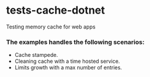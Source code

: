 # tests-cache-dotnet
Testing memory cache for web apps

### The examples handles the following scenarios:

- Cache stampede.
- Cleaning cache with a time hosted service.
- Limits growth with a max number of entries.
